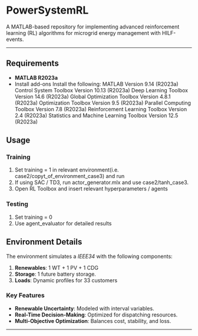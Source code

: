 # **PowerSystemRL**

A MATLAB-based repository for implementing advanced reinforcement learning (RL) algorithms for microgrid energy management with HILF-events.

---


## **Requirements**
- **MATLAB R2023a**
- Install add-ons
Install the following:
MATLAB                                                Version 9.14        (R2023a)
Control System Toolbox                                Version 10.13       (R2023a)
Deep Learning Toolbox                                 Version 14.6        (R2023a)
Global Optimization Toolbox                           Version 4.8.1       (R2023a)
Optimization Toolbox                                  Version 9.5         (R2023a)
Parallel Computing Toolbox                            Version 7.8         (R2023a)
Reinforcement Learning Toolbox                        Version 2.4         (R2023a)
Statistics and Machine Learning Toolbox               Version 12.5        (R2023a)


## **Usage**

### **Training**
1) Set training = 1 in relevant environment(i.e. case2/copyt_of_environment_case3) and run
2) If using SAC / TD3, run actor_generator.mlx and use case2/tanh_case3.
3) Open RL Toolbox and insert relevant hyperparameters / agents

### **Testing**

1) Set training = 0
2) Use agent_evaluator for detailed results



## **Environment Details**
The environment simulates a *IEEE34* with the following components:
1. **Renewables**: 1 WT + 1 PV + 1 CDG
2. **Storage**: 1 future battery storage.
3. **Loads**: Dynamic profiles for 33 customers

### **Key Features**
- **Renewable Uncertainty**: Modeled with interval variables.
- **Real-Time Decision-Making**: Optimized for dispatching resources.
- **Multi-Objective Optimization**: Balances cost, stability, and loss.

---

